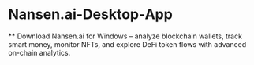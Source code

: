 # Nansen.ai-Desktop-App
** Download Nansen.ai for Windows – analyze blockchain wallets, track smart money, monitor NFTs, and explore DeFi token flows with advanced on-chain analytics.
